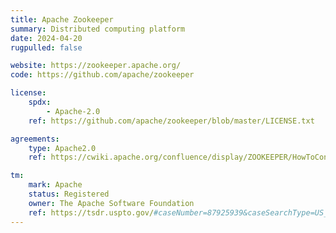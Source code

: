 ```yaml
---
title: Apache Zookeeper
summary: Distributed computing platform
date: 2024-04-20
rugpulled: false

website: https://zookeeper.apache.org/
code: https://github.com/apache/zookeeper

license:
    spdx:
        - Apache-2.0
    ref: https://github.com/apache/zookeeper/blob/master/LICENSE.txt

agreements:
    type: Apache2.0
    ref: https://cwiki.apache.org/confluence/display/ZOOKEEPER/HowToContribute

tm:
    mark: Apache
    status: Registered
    owner: The Apache Software Foundation
    ref: https://tsdr.uspto.gov/#caseNumber=87925939&caseSearchType=US_APPLICATION&caseType=DEFAULT&searchType=statusSearch
---
```

